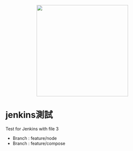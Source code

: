 <center>
  <img src="https://miro.medium.com/max/1400/0*pA3xsXQlkpE4uBC4.jpg" width="300">
</center>

# jenkins測試


Test for Jenkins with file 3

* Branch : feature/node
* Branch : feature/compose
